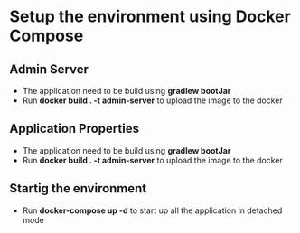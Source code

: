 # Setup the environment using Docker Compose
## Admin Server
- The application need to be build using **gradlew bootJar**
- Run **docker build . -t admin-server** to upload the image to the docker

## Application Properties
- The application need to be build using **gradlew bootJar**
- Run **docker build . -t admin-server** to upload the image to the docker

## Startig the environment
- Run **docker-compose up -d** to start up all the application in detached mode
